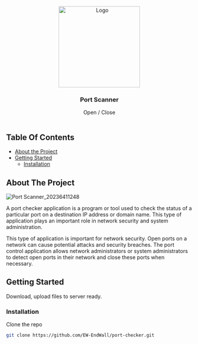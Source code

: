 <br/>
<p align="center">
  <a href="https://github.com/EW-EndWall/SHORT">
    <img src="https://github.com/EW-EndWall/port-checker/assets/43109779/ee4437e5-9cd7-42e6-b158-068a850df0a9" alt="Logo" width="220" height="220">
  </a>

  <h3 align="center">Port Scanner</h3>

  <p align="center">
    Open / Close
    <br/>
    <br/>
  </p>
</p>


## Table Of Contents

* [About the Project](#about-the-project)
* [Getting Started](#getting-started)
  * [Installation](#installation)

## About The Project

![Port Scanner_20236411248](https://github.com/EW-EndWall/port-checker/assets/43109779/2c2f552c-a1e4-40c6-a454-dee596dead30)

A port checker application is a program or tool used to check the status of a particular port on a destination IP address or domain name. This type of application plays an important role in network security and system administration.

This type of application is important for network security. Open ports on a network can cause potential attacks and security breaches. The port control application allows network administrators or system administrators to detect open ports in their network and close these ports when necessary.


## Getting Started

Download, upload files to server ready.

### Installation

Clone the repo

```sh
git clone https://github.com/EW-EndWall/port-checker.git
```
